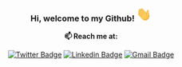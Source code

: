 <div align="center">

  ### Hi, welcome to my Github! <img src="https://github.com/ABSphreak/ABSphreak/blob/master/gifs/Hi.gif" width="30px">
  
  **📫 Reach me at:**<br>

  [![Twitter Badge](https://img.shields.io/badge/-Twitter-1ca0f1?style=flat-square&labelColor=1ca0f1&logo=twitter&logoColor=white&link=https://twitter.com/diasduzurf)](https://twitter.com/diasduzurf)
  [![Linkedin Badge](https://img.shields.io/badge/-LinkedIn-blue?style=flat-square&logo=Linkedin&logoColor=white&link=https://www.linkedin.com/in/andr%C3%A9-dias-da-silva/)](https://www.linkedin.com/in/andr%C3%A9-dias-da-silva/)
  [![Gmail Badge](https://img.shields.io/badge/-Gmail-c14438?style=flat-square&logo=Gmail&logoColor=white&link=mailto:andredds12@gmail.com)](mailto:andredds12@gmail.com)

</div>

<!--
**diasandre/diasandre** is a ✨ _special_ ✨ repository because its `README.md` (this file) appears on your GitHub profile.

Here are some ideas to get you started:

- 🔭 I’m currently working on ...
- 🌱 I’m currently learning ...
- 👯 I’m looking to collaborate on ...
- 🤔 I’m looking for help with ...
- 💬 Ask me about ...
- 📫 How to reach me: ...
- 😄 Pronouns: ...
- ⚡ Fun fact: ...
-->
